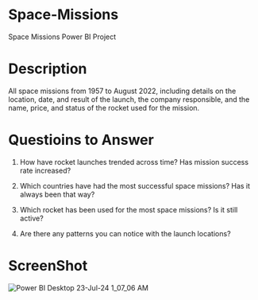 # Space-Missions
  Space Missions Power BI Project

# Description
  All space missions from 1957 to August 2022, including details on the location, date, and result of the launch, the company responsible, and the name, price, and status of the rocket used for the mission.

# Questioins to Answer
1. How have rocket launches trended across time? Has mission success rate increased?

2. Which countries have had the most successful space missions? Has it always been that way?

3. Which rocket has been used for the most space missions? Is it still active?

4. Are there any patterns you can notice with the launch locations?

# ScreenShot
![Power BI Desktop 23-Jul-24 1_07_06 AM](https://github.com/user-attachments/assets/d52e7121-9dd3-4a0d-85df-6d845bb931ff)
